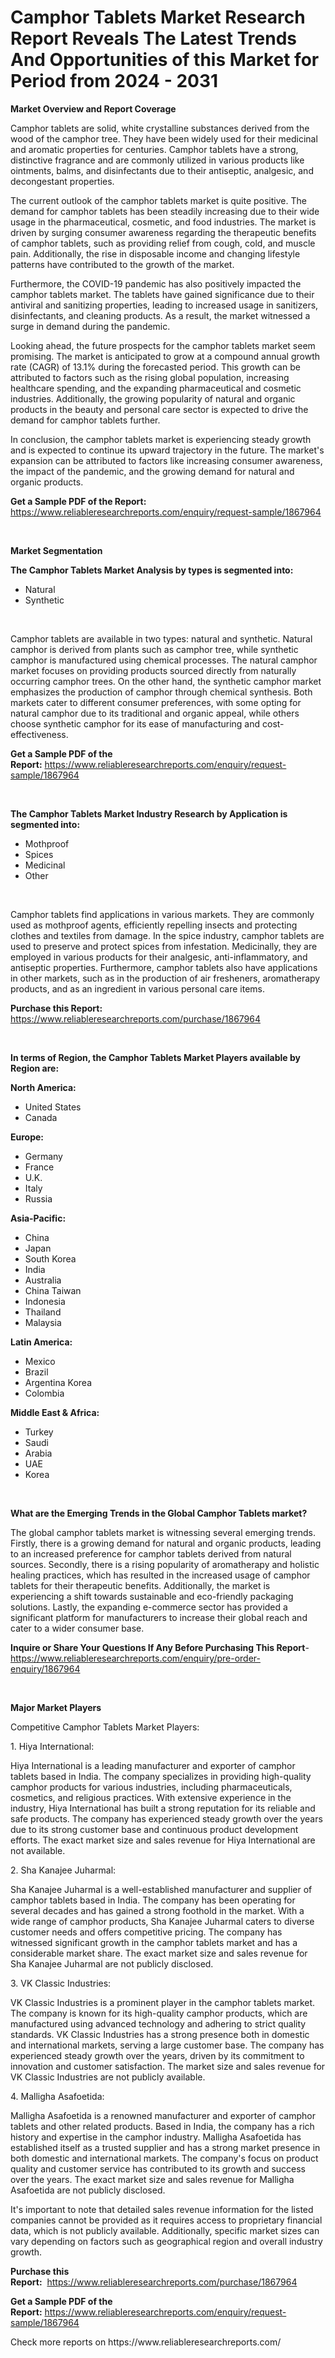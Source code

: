 <p><h1>Camphor Tablets Market Research Report Reveals The Latest Trends And Opportunities of this Market for Period from 2024 - 2031</h1></p><p><strong>Market Overview and Report Coverage</strong></p>
<p><p>Camphor tablets are solid, white crystalline substances derived from the wood of the camphor tree. They have been widely used for their medicinal and aromatic properties for centuries. Camphor tablets have a strong, distinctive fragrance and are commonly utilized in various products like ointments, balms, and disinfectants due to their antiseptic, analgesic, and decongestant properties.</p><p>The current outlook of the camphor tablets market is quite positive. The demand for camphor tablets has been steadily increasing due to their wide usage in the pharmaceutical, cosmetic, and food industries. The market is driven by surging consumer awareness regarding the therapeutic benefits of camphor tablets, such as providing relief from cough, cold, and muscle pain. Additionally, the rise in disposable income and changing lifestyle patterns have contributed to the growth of the market.</p><p>Furthermore, the COVID-19 pandemic has also positively impacted the camphor tablets market. The tablets have gained significance due to their antiviral and sanitizing properties, leading to increased usage in sanitizers, disinfectants, and cleaning products. As a result, the market witnessed a surge in demand during the pandemic.</p><p>Looking ahead, the future prospects for the camphor tablets market seem promising. The market is anticipated to grow at a compound annual growth rate (CAGR) of 13.1% during the forecasted period. This growth can be attributed to factors such as the rising global population, increasing healthcare spending, and the expanding pharmaceutical and cosmetic industries. Additionally, the growing popularity of natural and organic products in the beauty and personal care sector is expected to drive the demand for camphor tablets further.</p><p>In conclusion, the camphor tablets market is experiencing steady growth and is expected to continue its upward trajectory in the future. The market's expansion can be attributed to factors like increasing consumer awareness, the impact of the pandemic, and the growing demand for natural and organic products.</p></p>
<p><strong>Get a Sample PDF of the Report:</strong> <a href="https://www.reliableresearchreports.com/enquiry/request-sample/1867964">https://www.reliableresearchreports.com/enquiry/request-sample/1867964</a></p>
<p>&nbsp;</p>
<p><strong>Market Segmentation</strong></p>
<p><strong>The Camphor Tablets Market Analysis by types is segmented into:</strong></p>
<p><ul><li>Natural</li><li>Synthetic</li></ul></p>
<p>&nbsp;</p>
<p><p>Camphor tablets are available in two types: natural and synthetic. Natural camphor is derived from plants such as camphor tree, while synthetic camphor is manufactured using chemical processes. The natural camphor market focuses on providing products sourced directly from naturally occurring camphor trees. On the other hand, the synthetic camphor market emphasizes the production of camphor through chemical synthesis. Both markets cater to different consumer preferences, with some opting for natural camphor due to its traditional and organic appeal, while others choose synthetic camphor for its ease of manufacturing and cost-effectiveness.</p></p>
<p><strong>Get a Sample PDF of the Report:</strong>&nbsp;<a href="https://www.reliableresearchreports.com/enquiry/request-sample/1867964">https://www.reliableresearchreports.com/enquiry/request-sample/1867964</a></p>
<p>&nbsp;</p>
<p><strong>The Camphor Tablets Market Industry Research by Application is segmented into:</strong></p>
<p><ul><li>Mothproof</li><li>Spices</li><li>Medicinal</li><li>Other</li></ul></p>
<p>&nbsp;</p>
<p><p>Camphor tablets find applications in various markets. They are commonly used as mothproof agents, efficiently repelling insects and protecting clothes and textiles from damage. In the spice industry, camphor tablets are used to preserve and protect spices from infestation. Medicinally, they are employed in various products for their analgesic, anti-inflammatory, and antiseptic properties. Furthermore, camphor tablets also have applications in other markets, such as in the production of air fresheners, aromatherapy products, and as an ingredient in various personal care items.</p></p>
<p><strong>Purchase this Report:</strong>&nbsp; <a href="https://www.reliableresearchreports.com/purchase/1867964">https://www.reliableresearchreports.com/purchase/1867964</a></p>
<p>&nbsp;</p>
<p><strong>In terms of Region, the Camphor Tablets Market Players available by Region are:</strong></p>
<p>
    <p> <strong> North America: </strong>
        <ul>
            <li>United States</li>
            <li>Canada</li>
        </ul>
        </p> 
    <p> <strong> Europe: </strong>
        <ul>
            <li>Germany</li>
            <li>France</li>
            <li>U.K.</li>
            <li>Italy</li>
            <li>Russia</li>
        </ul>
        </p> 
    <p> <strong> Asia-Pacific: </strong>
        <ul>
            <li>China</li>
            <li>Japan</li>
            <li>South Korea</li>
            <li>India</li>
            <li>Australia</li>
            <li>China Taiwan</li>
            <li>Indonesia</li>
            <li>Thailand</li>
            <li>Malaysia</li>
        </ul>
        </p> 
    <p> <strong> Latin America: </strong>
        <ul>
            <li>Mexico</li>
            <li>Brazil</li>
            <li>Argentina Korea</li>
            <li>Colombia</li>
        </ul>
        </p> 
    <p> <strong> Middle East & Africa: </strong>
        <ul>
            <li>Turkey</li>
            <li>Saudi</li>
            <li>Arabia</li>
            <li>UAE</li>
            <li>Korea</li>
        </ul>
    </p>
    </p>
<p>&nbsp;</p>
<p><strong>What are the Emerging Trends in the Global Camphor Tablets market?</strong></p>
<p><p>The global camphor tablets market is witnessing several emerging trends. Firstly, there is a growing demand for natural and organic products, leading to an increased preference for camphor tablets derived from natural sources. Secondly, there is a rising popularity of aromatherapy and holistic healing practices, which has resulted in the increased usage of camphor tablets for their therapeutic benefits. Additionally, the market is experiencing a shift towards sustainable and eco-friendly packaging solutions. Lastly, the expanding e-commerce sector has provided a significant platform for manufacturers to increase their global reach and cater to a wider consumer base.</p></p>
<p><strong>Inquire or Share Your Questions If Any Before Purchasing This Report</strong>- <a href="https://www.reliableresearchreports.com/enquiry/pre-order-enquiry/1867964">https://www.reliableresearchreports.com/enquiry/pre-order-enquiry/1867964</a></p>
<p>&nbsp;</p>
<p><strong>Major Market Players</strong></p>
<p><p>Competitive Camphor Tablets Market Players:</p><p>1. Hiya International:</p><p>Hiya International is a leading manufacturer and exporter of camphor tablets based in India. The company specializes in providing high-quality camphor products for various industries, including pharmaceuticals, cosmetics, and religious practices. With extensive experience in the industry, Hiya International has built a strong reputation for its reliable and safe products. The company has experienced steady growth over the years due to its strong customer base and continuous product development efforts. The exact market size and sales revenue for Hiya International are not available.</p><p>2. Sha Kanajee Juharmal:</p><p>Sha Kanajee Juharmal is a well-established manufacturer and supplier of camphor tablets based in India. The company has been operating for several decades and has gained a strong foothold in the market. With a wide range of camphor products, Sha Kanajee Juharmal caters to diverse customer needs and offers competitive pricing. The company has witnessed significant growth in the camphor tablets market and has a considerable market share. The exact market size and sales revenue for Sha Kanajee Juharmal are not publicly disclosed.</p><p>3. VK Classic Industries:</p><p>VK Classic Industries is a prominent player in the camphor tablets market. The company is known for its high-quality camphor products, which are manufactured using advanced technology and adhering to strict quality standards. VK Classic Industries has a strong presence both in domestic and international markets, serving a large customer base. The company has experienced steady growth over the years, driven by its commitment to innovation and customer satisfaction. The market size and sales revenue for VK Classic Industries are not publicly available.</p><p>4. Malligha Asafoetida:</p><p>Malligha Asafoetida is a renowned manufacturer and exporter of camphor tablets and other related products. Based in India, the company has a rich history and expertise in the camphor industry. Malligha Asafoetida has established itself as a trusted supplier and has a strong market presence in both domestic and international markets. The company's focus on product quality and customer service has contributed to its growth and success over the years. The exact market size and sales revenue for Malligha Asafoetida are not publicly disclosed.</p><p>It's important to note that detailed sales revenue information for the listed companies cannot be provided as it requires access to proprietary financial data, which is not publicly available. Additionally, specific market sizes can vary depending on factors such as geographical region and overall industry growth.</p></p>
<p><strong>Purchase this Report:</strong>&nbsp;&nbsp;<a href="https://www.reliableresearchreports.com/purchase/1867964">https://www.reliableresearchreports.com/purchase/1867964</a></p>
<p></p>
<p><strong>Get a Sample PDF of the Report:</strong>&nbsp;<a href="https://www.reliableresearchreports.com/enquiry/request-sample/1867964">https://www.reliableresearchreports.com/enquiry/request-sample/1867964</a></p>
<p>Check more reports on https://www.reliableresearchreports.com/</p>